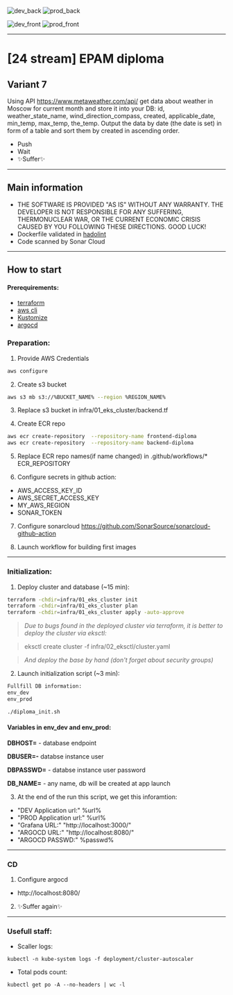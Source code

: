 ![dev_back](https://github.com/heyzi/diploma/actions/workflows/dev_back_ci.yml/badge.svg) ![prod_back](https://github.com/heyzi/diploma/actions/workflows/prod_back_configuration.yml/badge.svg)

![dev_front](https://github.com/heyzi/diploma/actions/workflows/dev_front_ci.yml/badge.svg) ![prod_front](https://github.com/heyzi/diploma/actions/workflows/prod_front_configuration.yml/badge.svg)

---
#  [24 stream] EPAM diploma

## Variant 7
Using API https://www.metaweather.com/api/ get data about weather in Moscow for current month and store it into your DB: id, weather_state_name, wind_direction_compass, created, applicable_date, min_temp, max_temp, the_temp. Output the data by date (the date is set) in form of a table and sort them by created in ascending order.

- Push
- Wait
- ✨Suffer✨

---

## Main information

- THE SOFTWARE IS PROVIDED "AS IS" WITHOUT ANY WARRANTY. THE DEVELOPER IS NOT RESPONSIBLE FOR ANY SUFFERING, THERMONUCLEAR WAR, OR THE CURRENT ECONOMIC CRISIS CAUSED BY YOU FOLLOWING THESE DIRECTIONS. GOOD LUCK!
- Dockerfile validated in [hadolint](https://github.com/hadolint/hadolint)
- Code scanned by Sonar Cloud

---

## How to start
#### Prerequirements:
- [terraform](https://learn.hashicorp.com/tutorials/terraform/install-cli)
- [aws cli](https://docs.aws.amazon.com/cli/latest/userguide/getting-started-install.html)
- [Kustomize](https://kubectl.docs.kubernetes.io/installation/kustomize/)
- [argocd](https://argo-cd.readthedocs.io/en/stable/cli_installation/)

### Preparation:
1. Provide AWS Credentials 

```sh
aws configure
```

2. Create s3 bucket
```sh
aws s3 mb s3://%BUCKET_NAME% --region %REGION_NAME%
```

3. Replace s3 bucket in infra/01_eks_cluster/backend.tf

4. Create ECR repo

```sh
aws ecr create-repository  --repository-name frontend-diploma
aws ecr create-repository  --repository-name backend-diploma
```

5. Replace ECR repo names(if name changed) in .github/workflows/*
ECR_REPOSITORY

6. Configure secrets in github action:

- AWS_ACCESS_KEY_ID
- AWS_SECRET_ACCESS_KEY
- MY_AWS_REGION
- SONAR_TOKEN

7. Configure sonarcloud
https://github.com/SonarSource/sonarcloud-github-action

8. Launch workflow for building first images

---

### Initialization:
1. Deploy cluster and database (~15 min):
```sh
terraform -chdir=infra/01_eks_cluster init
terraform -chdir=infra/01_eks_cluster plan
terraform -chdir=infra/01_eks_cluster apply -auto-approve
```

> _Due to bugs found in the deployed cluster via terraform, it is better to deploy the cluster via eksctl:_

> eksctl create cluster -f infra/02_eksctl/cluster.yaml

>_And deploy the base by hand (don't forget about security groups)_


2. Launch initialization script (~3 min):
```sh
Fullfill DB information:
env_dev
env_prod

./diploma_init.sh
```
#### Variables in **env_dev** and **env_prod**:

**DBHOST=** - database endpoint

**DBUSER=-** databse instance user

**DBPASSWD=** - databse instance user password

**DB_NAME=** - any name, db will be created at app launch

3. At the end of the run this script, we get this inforamtion:

- "DEV Application url:" %url%
- "PROD Application url:" %url%
- "Grafana URL:" "http://localhost:3000/"
- "ARGOCD URL:" "http://localhost:8080/"
- "ARGOCD PASSWD:" %passwd%

---

### CD
1. Configure argocd
- http://localhost:8080/

2. ✨Suffer again✨

---
### Usefull staff:

- Scaller logs:
```
kubectl -n kube-system logs -f deployment/cluster-autoscaler
```
- Total pods count:
```
kubectl get po -A --no-headers | wc -l
```